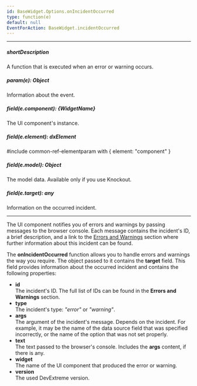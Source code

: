 ```yaml
---
id: BaseWidget.Options.onIncidentOccurred
type: function(e)
default: null
EventForAction: BaseWidget.incidentOccurred
---
```

---
##### shortDescription
A function that is executed when an error or warning occurs.

##### param(e): Object
Information about the event.

##### field(e.component): {WidgetName}
The UI component's instance.

##### field(e.element): dxElement
#include common-ref-elementparam with { element: "component" }

##### field(e.model): Object
The model data. Available only if you use Knockout.

##### field(e.target): any
Information on the occurred incident.

---
The UI component notifies you of errors and warnings by passing messages to the browser console. Each message contains the incident's ID, a brief description, and a link to the [Errors and Warnings](/api-reference/20%20Data%20Visualization%20Widgets/Errors%20and%20Warnings '/Documentation/ApiReference/Data_Visualization_Widgets/Errors_and_Warnings/') section where further information about this incident can be found.

The **onIncidentOccurred** function allows you to handle errors and warnings the way you require. The object passed to it contains the **target** field. This field provides information about the occurred incident and contains the following properties:

* **id**    
The incident's ID. The full list of IDs can be found in the **Errors and Warnings** section.
* **type**        
The incident's type: *"error"* or *"warning"*.
* **args**    
The argument of the incident's message. Depends on the incident. For example, it may be the name of the data source field that was specified incorrectly, or the name of the option that was not set properly.
* **text**        
The text passed to the browser's console. Includes the **args** content, if there is any.
* **widget**    
The name of the UI component that produced the error or warning.
* **version**    
The used DevExtreme version.